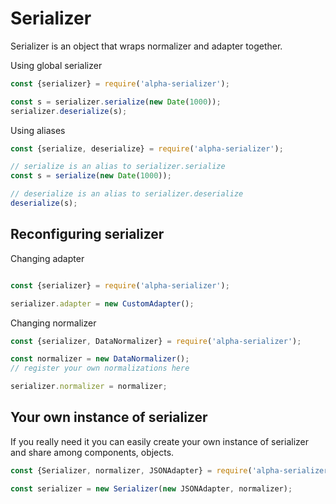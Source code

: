 # Serializer

Serializer is an object that wraps normalizer and adapter together.

Using global serializer
```javascript
const {serializer} = require('alpha-serializer');

const s = serializer.serialize(new Date(1000));
serializer.deserialize(s);
```

Using aliases
```javascript
const {serialize, deserialize} = require('alpha-serializer');

// serialize is an alias to serializer.serialize
const s = serialize(new Date(1000));

// deserialize is an alias to serializer.deserialize
deserialize(s);
```

## Reconfiguring serializer

Changing adapter
```javascript

const {serializer} = require('alpha-serializer');

serializer.adapter = new CustomAdapter();
```

Changing normalizer
```javascript
const {serializer, DataNormalizer} = require('alpha-serializer');

const normalizer = new DataNormalizer();
// register your own normalizations here

serializer.normalizer = normalizer;
```

## Your own instance of serializer
If you really need it you can easily create your own instance of serializer and share among components, objects.
```javascript
const {Serializer, normalizer, JSONAdapter} = require('alpha-serializer');

const serializer = new Serializer(new JSONAdapter, normalizer);
```